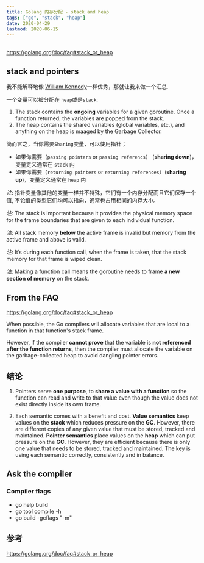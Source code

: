 ```yaml
---
title: Golang 内存分配 - stack and heap
tags: ["go", "stack", "heap"]
date: 2020-04-29
lastmod: 2020-06-15
---
```



##

https://golang.org/doc/faq#stack_or_heap



## stack and pointers
我不能解释地像 [William Kennedy](https://www.ardanlabs.com/blog/2017/05/language-mechanics-on-stacks-and-pointers.html)一样优秀，那就让我来做一个汇总.

一个变量可以被分配在 `heap`或是`stack`:
1. The stack contains the __ongoing__ variables for a given goroutine. Once a function returned, the variables are popped from the stack.
2. The heap contains the shared variables (global variables, etc.), and anything on the heap is maaged by the Garbage Collector.

简而言之，当你需要`Sharing`变量，可以使用指针；
  * 如果你需要（`passing pointers` or `passing referencs`） (__sharing down__)，变量定义通常在 `stack` 内
  * 如果你需要（`returning pointers` or `returning references`）(__sharing up__)，变量定义通常在 `heap` 内

_注_: 指针变量像其他的变量一样并不特殊，它们有一个内存分配而且它们保存一个值, 不论值的类型它们均可以指向，通常也占用相同的内存大小。

_注_: The stack is important because it provides the physical memory space for the frame boundaries that are given to each individual function.

_注_: All stack memory __below__ the active frame is invalid but memory from the active frame and above is valid.

_注_: It’s during each function call, when the frame is taken, that the stack memory for that frame is wiped clean.

_注_: Making a function call means the goroutine needs to frame __a new section of memory__ on the stack.


## From the FAQ 
https://golang.org/doc/faq#stack_or_heap

When possible, the Go compilers will allocate variables that are local to a function in that function's stack frame.

However, if the compiler __cannot prove__ that the variable is __not referenced after the function returns__, then the compiler must allocate the variable on the garbage-collected heap to avoid dangling pointer errors.


## 结论
1. Pointers serve __one purpose__, to __share a value with a function__ so the function can read and write to that value even though the value does not exist directly inside its own frame.

2. Each semantic comes with a benefit and cost. __Value semantics__ keep values on the __stack__ which reduces pressure on the __GC__. However, there are different copies of any given value that must be stored, tracked and maintained. __Pointer semantics__ place values on the __heap__ which can put pressure on the __GC__. However, they are efficient because there is only one value that needs to be stored, tracked and maintained. The key is using each semantic correctly, consistently and in balance.



## Ask the compiler

### Compiler flags

* go help build
* go tool compile -h
* go build -gcflags "-m"


## 参考
https://golang.org/doc/faq#stack_or_heap